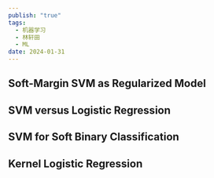 ```yaml
---
publish: "true"
tags:
  - 机器学习
  - 林轩田
  - ML
date: 2024-01-31
---
```

## Soft-Margin SVM as Regularized Model

## SVM versus Logistic Regression

## SVM for Soft Binary Classification

## Kernel Logistic Regression